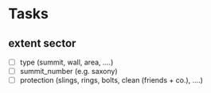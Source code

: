 # Tasks

## extent sector

- [ ] type (summit, wall, area, ....)
- [ ] summit_number (e.g. saxony)
- [ ] protection (slings, rings, bolts, clean (friends + co.), ....)